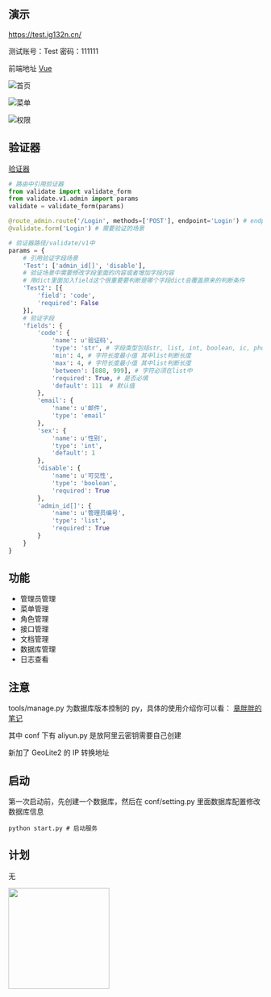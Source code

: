 ## 演示

https://test.ig132n.cn/

测试账号：Test 密码：111111

前端地址 [Vue](https://github.com/huzidabanzhang/python-admin-pm "Vue")

![首页](https://github.com/huzidabanzhang/python-admin/blob/master/static/image/markdown/desktop.png "首页")

![菜单](https://github.com/huzidabanzhang/python-admin/blob/master/static/image/markdown/menu.png "菜单")

![权限](https://github.com/huzidabanzhang/python-admin/blob/master/static/image/markdown/role.png "权限")

## 验证器

[验证器](https://github.com/huzidabanzhang/python-admin/blob/master/trunk/validate/__init__.py "验证器")

```python
# 路由中引用验证器
from validate import validate_form
from validate.v1.admin import params
validate = validate_form(params)

@route_admin.route('/Login', methods=['POST'], endpoint='Login') # endpoint这个一定要加 不然报错
@validate.form('Login') # 需要验证的场景
```

```python
# 验证器路径/validate/v1中
params = {
    # 引用验证字段场景
    'Test': ['admin_id[]', 'disable'],
    # 验证场景中需要修改字段里面的内容或者增加字段内容
    # 用dict里面加入field这个很重要要判断是哪个字段dict会覆盖原来的判断条件
    'Test2': [{
        'field': 'code',
        'required': False
    }],
    # 验证字段
    'fields': {
        'code': {
            'name': u'验证码',
            'type': 'str', # 字段类型包括str, list, int, boolean, ic, phone, email, time
            'min': 4, # 字符长度最小值 其中list判断长度
            'max': 4, # 字符长度最小值 其中list判断长度
            'between': [888, 999], # 字符必须在list中
            'required': True, # 是否必填
            'default': 111  # 默认值
        },
        'email': {
            'name': u'邮件',
            'type': 'email'
        },
        'sex': {
            'name': u'性别',
            'type': 'int',
            'default': 1
        },
        'disable': {
            'name': u'可见性',
            'type': 'boolean',
            'required': True
        },
        'admin_id[]': {
            'name': u'管理员编号',
            'type': 'list',
            'required': True
        }
    }
}
```

## 功能

-   管理员管理
-   菜单管理
-   角色管理
-   接口管理
-   文档管理
-   数据库管理
-   日志查看

## 注意

tools/manage.py 为数据库版本控制的 py，具体的使用介绍你可以看： [章胖胖的笔记](https://huzidabanzhang.github.io/notes/2020-03-30.html#python-flask-migrate-%E8%BF%81%E7%A7%BB%E6%95%B0%E6%8D%AE%E5%BA%93 "章胖胖的笔记")

其中 conf 下有 aliyun.py 是放阿里云密钥需要自己创建

新加了 GeoLite2 的 IP 转换地址

## 启动

第一次启动前，先创建一个数据库，然后在 conf/setting.py 里面数据库配置修改数据库信息

```shell
python start.py # 启动服务
```

## 计划

无

<a href="https://github.com/d2-projects/d2-admin" target="_blank"><img src="https://raw.githubusercontent.com/FairyEver/d2-admin/master/docs/image/d2-admin@2x.png" width="200"></a>
